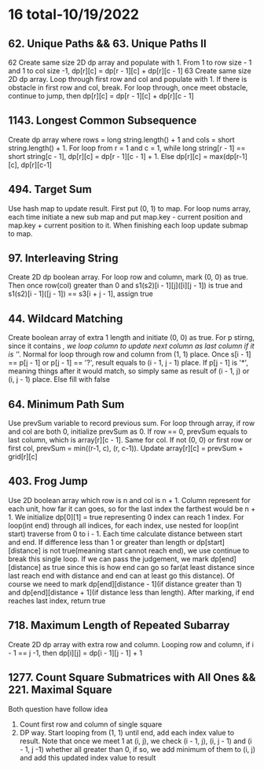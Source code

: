 # 16 total-10/19/2022

## 62. Unique Paths && 63. Unique Paths II
62
Create same size 2D dp array and populate with 1. From 1 to row size - 1 and 1 to col size -1, dp[r][c] = dp[r - 1][c] + dp[r][c - 1]
63
Create same size 2D dp array. Loop through first row and col and populate with 1. If there is obstacle in first row and col, break.
For loop through, once meet obstacle, continue to jump, then dp[r][c] = dp[r - 1][c] + dp[r][c - 1]

## 1143. Longest Common Subsequence
Create dp array where rows = long string.length() + 1 and cols = short string.length() + 1.
For loop from r = 1 and c = 1, while long string[r - 1] == short string[c - 1], dp[r][c] = dp[r - 1][c - 1] + 1. Else dp[r][c] = max(dp[r-1][c], dp[r][c-1]

## 494. Target Sum
Use hash map to update result. First put (0, 1) to map.
For loop nums array, each time initiate a new sub map and put map.key - current position and map.key + current position to it. When finishing each loop update submap to map.

## 97. Interleaving String
Create 2D dp boolean array.
For loop row and column, mark (0, 0) as true. Then once row(col) greater than 0 and s1(s2)[i - 1][j]([i][j - 1]) is true and s1(s2)[i - 1]([j - 1]) == s3[i + j - 1], assign true

## 44. Wildcard Matching
Create boolean array of extra 1 length and initiate (0, 0) as true. For p stirng, since it contains *, we loop column to update next column as last column if it is '*'.
Normal for loop through row and column from (1, 1) place. Once s[i - 1] == p[j - 1] or p[j - 1] == '?', result equals to (i - 1, j - 1) place. If p[j - 1] is '*', meaning things after it would match, so simply same as result of (i - 1, j) or (i, j - 1) place. Else fill with false

## 64. Minimum Path Sum
Use prevSum variable to record previous sum. For loop through array, if row and col are both 0, initialize prevSum as 0. If row == 0, prevSum equals to last column, which is array[r][c - 1]. Same for col. If not (0, 0) or first row or first col, prevSum = min((r-1, c), (r, c-1)). Update array[r][c] = prevSum + grid[r][c]

## 403. Frog Jump
Use 2D boolean array which row is n and col is n + 1. Column represent for each unit, how far it can goes, so for the last index the farthest would be n + 1. We initialize dp[0][1] = true representing 0 index can reach 1 index.
For loop(int end) through all indices, for each index, use nested for loop(int start) traverse from 0 to i - 1. Each time calculate distance between start and end. If difference less than 1 or greater than length or dp[start][distance] is not true(meaning start cannot reach end), we use continue to break this single loop. If we can pass the judgement, we mark dp[end][distance] as true since this is how end can go so far(at least distance since last reach end with distance and end can at least go this distance). Of course we need to mark dp[end][distance - 1](if distance greater than 1) and dp[end][distance + 1](if distance less than length). After marking, if end reaches last index, return true

## 718. Maximum Length of Repeated Subarray
Create 2D dp array with extra row and column. Looping row and column, if i - 1 == j -1, then dp[i][j] = dp[i - 1][j - 1] + 1

## 1277. Count Square Submatrices with All Ones && 221. Maximal Square
Both question have follow idea
1. Count first row and column of single square
2. DP way. Start looping from (1, 1) until end, add each index value to result. Note that once we meet 1 at (i, j), we check (i - 1, j), (i, j - 1) and (i - 1, j -1) whether all greater than 0, if so, we add minimum of them to (i, j) and add this updated index value to result
